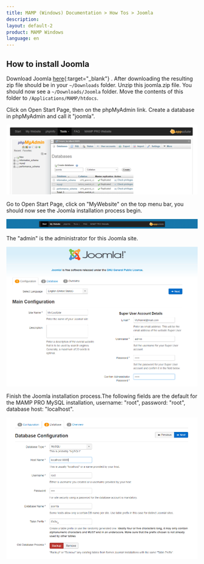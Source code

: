 ```yaml
---
title: MAMP (Windows) Documentation > How Tos > Joomla
description: 
layout: default-2
product: MAMP Windows
language: en
---
```


## How to install Joomla


Download Joomla [here](https://joomla.org){:target="_blank"} . After downloading the resulting zip file should be in your `~/Downloads` folder. Unzip this joomla.zip file. You should now see a `~/Downloads/Joomla` folder. Move the contents of this folder  to `/Applications/MAMP/htdocs`.

Click on Open Start Page, then on the phpMyAdmin link. Create a database in phpMyAdmin and call it "joomla".

![MAMP](/en/MAMP-Windows/How-Tos/Joomla/phpMyAdminJoomla.png)

Go to Open Start Page, click on  "MyWebsite" on the top menu bar, you should now see the Joomla installation process begin.

![MAMP](/en/MAMP-Windows/How-Tos/Joomla/MyWebsiteLink.png)

The "admin" is the administrator for this Joomla site.

![MAMP](/en/MAMP-Windows/How-Tos/Joomla/joomlaWizard1.png)

Finish the Joomla installation process.The following fields are the default for the MAMP PRO MySQL installation, username: "root", password: "root", database host: "localhost".

![MAMP](/en/MAMP-Windows/How-Tos/Joomla/joomlaWizard2.png)





